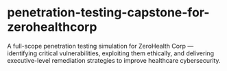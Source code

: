 # penetration-testing-capstone-for-zerohealthcorp
A full-scope penetration testing simulation for ZeroHealth Corp — identifying critical vulnerabilities, exploiting them ethically, and delivering executive-level remediation strategies to improve healthcare cybersecurity.

